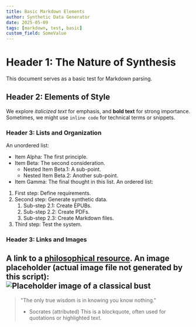 ```yaml
---
title: Basic Markdown Elements
author: Synthetic Data Generator
date: 2025-05-09
tags: [markdown, test, basic]
custom_field: SomeValue
---
```

# Header 1: The Nature of Synthesis
This document serves as a basic test for Markdown parsing.
## Header 2: Elements of Style
We explore *italicized text* for emphasis, and **bold text** for strong importance. 
Sometimes, we might use `inline code` for technical terms or snippets.
### Header 3: Lists and Organization
An unordered list:
- Item Alpha: The first principle.
- Item Beta: The second consideration.
  - Nested Item Beta.1: A sub-point.
  - Nested Item Beta.2: Another sub-point.
- Item Gamma: The final thought in this list.
An ordered list:
1. First step: Define requirements.
2. Second step: Generate synthetic data.
   1. Sub-step 2.1: Create EPUBs.
   2. Sub-step 2.2: Create PDFs.
   3. Sub-step 2.3: Create Markdown files.
3. Third step: Test the system.
### Header 3: Links and Images
A link to a [philosophical resource](https://plato.stanford.edu/).
An image placeholder (actual image file not generated by this script):
![Placeholder image of a classical bust](images/placeholder_bust.jpg)
---
> "The only true wisdom is in knowing you know nothing." 
> - Socrates (attributed)
This is a blockquote, often used for quotations or highlighted text.
